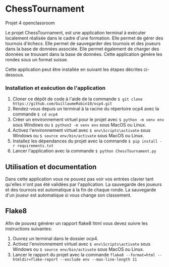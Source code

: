 # ChessTournament
Projet 4 openclassroom

Le projet ChessTournament, est une application terminal à exécuter localement réalisée dans le cadre d'une formation. Elle permet de gérer des tournois d'échecs. Elle permet de sauvegarder des tournois et des joueurs dans la base de données associée. Elle permet également de charger des données se trouvant dans la base de données. Cette application génère les rondes sous un format suisse.

Cette application peut être installée en suivant les étapes décrites ci-dessous. 


### Installation et exécution de l'application

1.  Cloner ce dépôt de code à l'aide de la commande  `$ git clone https://github.com/GuillaumeRobin10/ocp4.git`
2.  Rendez-vous depuis un terminal à la racine du répertoire ocp4 avec la commande  `$ cd ocp4`
3.  Créer un environnement virtuel pour le projet avec  `$ python -m venv env`  sous Windows ou  `$ python3 -m venv env`  sous MacOS ou Linux.
4.  Activez l'environnement virtuel avec  `$ env\Scripts\activate`  sous Windows ou  `$ source env/bin/activate`  sous MacOS ou Linux.
5.  Installez les dépendances du projet avec la commande  `$ pip install -r requirements.txt`
6. Lancer l'application avec la commande `$ python ChessTournament.py`

## Utilisation et documentation

Dans cette application vous ne pouvez pas voir vos entrées clavier tant qu'elles n'ont pas été validées par l'application.
La sauvegarde des joueurs et des tournois est automatique à la fin de chaque ronde.
La sauvegarde d'un joueur est automatique si vous change son classement.

## Flake8

Afin de pouvez générer un rapport flake8 html vous devez suivre les instructions suivantes:
1. Ouvrez un terminal dans le dossier ocp4.
2. Activez l'environnement virtuel avec  `$ env\Scripts\activate`  sous Windows ou  `$ source env/bin/activate`  sous MacOS ou Linux.
3. Lancer le rapport du projet avec la commande  `flake8 --format=html --htmldir=flake-report --exclude env --max-line-length 11`
